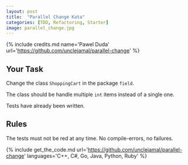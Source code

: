 ```yaml
---
layout: post
title:  "Parallel Change Kata"
categories: [TDD, Refactoring, Starter]
image: parallel_change.jpg
---
```


{% include credits.md name='Pawel Duda' url='https://github.com/unclejamal/parallel-change' %}


## Your Task

Change the class `ShoppingCart` in the package `field`.

The class should be handle multiple `int` items instead of a single one.

Tests have already been written.

## Rules

The tests must not be red at any time. No compile-errors, no failures.

{%
    include get_the_code.md 
    url='https://github.com/unclejamal/parallel-change' 
    languages='C++, C#, Go, Java, Python, Ruby'
%}

